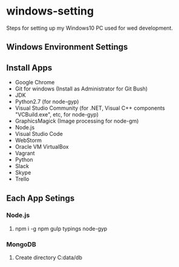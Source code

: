 # windows-setting
Steps for setting up my Windows10 PC used for wed development.


## Windows Environment Settings

## Install Apps
- Google Chrome
- Git for windows (Install as Administrator for Git Bush)
- JDK
- Python2.7 (for node-gyp)
- Visual Studio Community (for .NET, Visual C++ components "VCBuild.exe", etc, for node-gyp)
- GraphicsMagick (Image processing for node-gm)
- Node.js
- Visual Studio Code
- WebStorm
- Oracle VM VirtualBox
- Vagrant
- Python
- Slack
- Skype
- Trello


## Each App Setings
### Node.js
1. npm i -g npm gulp typings node-gyp

### MongoDB
1. Create directory C:data/db
